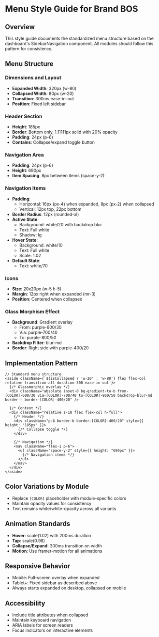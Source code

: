 # Menu Style Guide for Brand BOS

## Overview
This style guide documents the standardized menu structure based on the dashboard's SidebarNavigation component. All modules should follow this pattern for consistency.

## Menu Structure

### Dimensions and Layout
- **Expanded Width**: 320px (w-80)
- **Collapsed Width**: 80px (w-20)
- **Transition**: 300ms ease-in-out
- **Position**: Fixed left sidebar

### Header Section
- **Height**: 185px
- **Border**: Bottom only, 1.11111px solid with 20% opacity
- **Padding**: 24px (p-6)
- **Contains**: Collapse/expand toggle button

### Navigation Area
- **Padding**: 24px (p-6)
- **Height**: 690px
- **Item Spacing**: 8px between items (space-y-2)

### Navigation Items
- **Padding**: 
  - Horizontal: 16px (px-4) when expanded, 8px (px-2) when collapsed
  - Vertical: 12px top, 22px bottom
- **Border Radius**: 12px (rounded-xl)
- **Active State**: 
  - Background: white/20 with backdrop blur
  - Text: Full white
  - Shadow: lg
- **Hover State**:
  - Background: white/10
  - Text: Full white
  - Scale: 1.02
- **Default State**:
  - Text: white/70

### Icons
- **Size**: 20x20px (w-5 h-5)
- **Margin**: 12px right when expanded (mr-3)
- **Position**: Centered when collapsed

### Glass Morphism Effect
- **Background**: Gradient overlay
  - From: purple-600/30
  - Via: purple-700/40
  - To: purple-800/50
- **Backdrop Filter**: blur-md
- **Border**: Right side with purple-400/20

## Implementation Pattern

```tsx
// Standard menu structure
<aside className={`${isCollapsed ? 'w-20' : 'w-80'} flex flex-col relative transition-all duration-300 ease-in-out`}>
  {/* Glassmorphic overlay */}
  <div className="absolute inset-0 bg-gradient-to-b from-[COLOR]-600/30 via-[COLOR]-700/40 to-[COLOR]-800/50 backdrop-blur-md border-r border-[COLOR]-400/20" />
  
  {/* Content */}
  <div className="relative z-10 flex flex-col h-full">
    {/* Header */}
    <div className="p-6 border-b border-[COLOR]-400/20" style={{ height: "185px" }}>
      {/* Collapse toggle */}
    </div>
    
    {/* Navigation */}
    <nav className="flex-1 p-6">
      <ul className="space-y-2" style={{ height: "690px" }}>
        {/* Navigation items */}
      </ul>
    </nav>
  </div>
</aside>
```

## Color Variations by Module
- Replace `[COLOR]` placeholder with module-specific colors
- Maintain opacity values for consistency
- Text remains white/white-opacity across all variants

## Animation Standards
- **Hover**: scale(1.02) with 200ms duration
- **Tap**: scale(0.98)
- **Collapse/Expand**: 300ms transition on width
- **Motion**: Use framer-motion for all animations

## Responsive Behavior
- Mobile: Full-screen overlay when expanded
- Tablet+: Fixed sidebar as described above
- Always starts expanded on desktop, collapsed on mobile

## Accessibility
- Include title attributes when collapsed
- Maintain keyboard navigation
- ARIA labels for screen readers
- Focus indicators on interactive elements